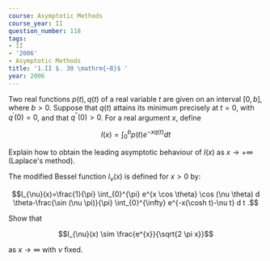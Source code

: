 ```yaml
---
course: Asymptotic Methods
course_year: II
question_number: 118
tags:
- II
- '2006'
- Asymptotic Methods
title: '1.II $. 30 \mathrm{~B}$ '
year: 2006
---
```



Two real functions $p(t), q(t)$ of a real variable $t$ are given on an interval $[0, b]$, where $b>0$. Suppose that $q(t)$ attains its minimum precisely at $t=0$, with $q^{\prime}(0)=0$, and that $q^{\prime \prime}(0)>0$. For a real argument $x$, define

$$I(x)=\int_{0}^{b} p(t) e^{-x q(t)} d t$$

Explain how to obtain the leading asymptotic behaviour of $I(x)$ as $x \rightarrow+\infty$ (Laplace's method).

The modified Bessel function $I_{\nu}(x)$ is defined for $x>0$ by:

$$I_{\nu}(x)=\frac{1}{\pi} \int_{0}^{\pi} e^{x \cos \theta} \cos (\nu \theta) d \theta-\frac{\sin (\nu \pi)}{\pi} \int_{0}^{\infty} e^{-x(\cosh t)-\nu t} d t .$$

Show that

$$I_{\nu}(x) \sim \frac{e^{x}}{\sqrt{2 \pi x}}$$

as $x \rightarrow \infty$ with $\nu$ fixed.